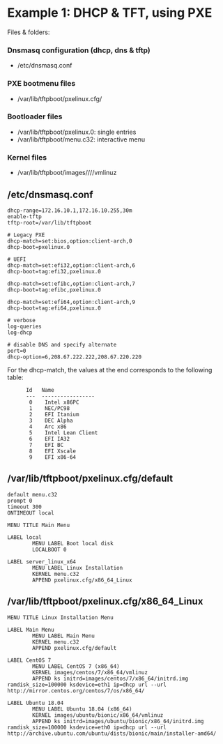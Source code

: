 # Example 1: DHCP & TFT, using PXE

Files & folders:

### Dnsmasq configuration (dhcp, dns & tftp)
- /etc/dnsmasq.conf

### PXE bootmenu files
- /var/lib/tftpboot/pxelinux.cfg/<filenames>

### Bootloader files
- /var/lib/tftpboot/pxelinux.0: single entries
- /var/lib/tftpboot/menu.c32: interactive menu

### Kernel files
- /var/lib/tftpboot/images/<distribution>/<version>/<architecture>/vmlinuz


## /etc/dnsmasq.conf
```
dhcp-range=172.16.10.1,172.16.10.255,30m
enable-tftp
tftp-root=/var/lib/tftpboot

# Legacy PXE
dhcp-match=set:bios,option:client-arch,0
dhcp-boot=pxelinux.0

# UEFI
dhcp-match=set:efi32,option:client-arch,6
dhcp-boot=tag:efi32,pxelinux.0

dhcp-match=set:efibc,option:client-arch,7
dhcp-boot=tag:efibc,pxelinux.0

dhcp-match=set:efi64,option:client-arch,9
dhcp-boot=tag:efi64,pxelinux.0

# verbose
log-queries
log-dhcp

# disable DNS and specify alternate
port=0
dhcp-option=6,208.67.222.222,208.67.220.220
```

For the dhcp-match, the values at the end corresponds to the following table:
```
      Id   Name
      ---  -----------------
       0    Intel x86PC
       1    NEC/PC98
       2    EFI Itanium
       3    DEC Alpha
       4    Arc x86
       5    Intel Lean Client
       6    EFI IA32
       7    EFI BC
       8    EFI Xscale
       9    EFI x86-64
```

## /var/lib/tftpboot/pxelinux.cfg/default

```
default menu.c32
prompt 0
timeout 300
ONTIMEOUT local

MENU TITLE Main Menu

LABEL local
        MENU LABEL Boot local disk
        LOCALBOOT 0

LABEL server_linux_x64
        MENU LABEL Linux Installation
        KERNEL menu.c32
        APPEND pxelinux.cfg/x86_64_Linux

```

## /var/lib/tftpboot/pxelinux.cfg/x86_64_Linux

```
MENU TITLE Linux Installation Menu

LABEL Main Menu
        MENU LABEL Main Menu
        KERNEL menu.c32
        APPEND pxelinux.cfg/default

LABEL CentOS 7
        MENU LABEL CentOS 7 (x86_64)
        KERNEL images/centos/7/x86_64/vmlinuz
        APPEND ks initrd=images/centos/7/x86_64/initrd.img ramdisk_size=100000 ksdevice=eth1 ip=dhcp url --url http://mirror.centos.org/centos/7/os/x86_64/

LABEL Ubuntu 18.04
        MENU LABEL Ubuntu 18.04 (x86_64)
        KERNEL images/ubuntu/bionic/x86_64/vmlinuz
        APPEND ks initrd=images/ubuntu/bionic/x86_64/initrd.img ramdisk_size=100000 ksdevice=eth0 ip=dhcp url --url http://archive.ubuntu.com/ubuntu/dists/bionic/main/installer-amd64/
```
